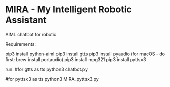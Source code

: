 # MIRA - My Intelligent Robotic Assistant
AIML chatbot for robotic

Requirements:

pip3 install python-aiml
pip3 install gtts
pip3 install pyaudio (for macOS - do first: brew install portaudio)
pip3 install mpg321
pip3 install pyttsx3

run:
#for gtts as tts
python3 chatbot.py

#for pyttsx3 as tts
python3 MIRA_pyttsx3.py
